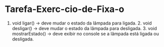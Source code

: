# Tarefa-Exerc-cio-de-Fixa-o
1. void ligar() → deve mudar o estado da lâmpada para ligada. 2. void desligar() → deve mudar o estado da lâmpada para desligada. 3. void mostrarEstado() → deve exibir no console se a lâmpada está ligada ou desligada.
